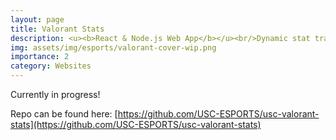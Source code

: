 ```yaml
---
layout: page
title: Valorant Stats
description: <u><b>React & Node.js Web App</b></u><br/>Dynamic stat tracker for USC Esports<br/>October 2025 - ongoing
img: assets/img/esports/valorant-cover-wip.png
importance: 2
category: Websites
---
```


Currently in progress! 

Repo can be found here: [https://github.com/USC-ESPORTS/usc-valorant-stats](https://github.com/USC-ESPORTS/usc-valorant-stats)